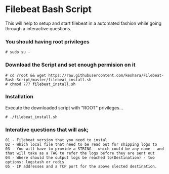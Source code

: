 # Filebeat Bash Script
This will help to setup and start filebeat in a automated fashion while going through a interactive questions.

### You should having root privileges
```
# sudo su -
```

### Download the Script and set enough permision on it
```
# cd /root && wget https://raw.githubusercontent.com/keshara/Filebeat-Bash-Script/master/filebeat_install.sh
# chmod 777 filebeat_install.sh
```

### Installation
Execute the downloaded script with "ROOT" privileges...
```
# ./filebeat_install.sh
```

### Interative questions that will ask;
```
01 - Filebeat version that you need to instal
02 - Which local file that need to be read out for shipping logs to
03 - You will have to provide a STRING - which could be any name - and that will take as a TAG to refer the logs before they are sent out
04 - Where should the output logs be reached to(Destination) - two options: logstash or redis
05 - IP addresses and a TCP port for the above slected destination.
```
